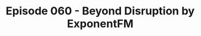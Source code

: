 ---
categories: all_articles podcasts
provider_display: "soundcloud.com"
provider_name: "soundcloud.com"
favicon_url: https://a-v2.sndcdn.com/assets/images/sc-icons/favicon-2cadd14b.ico
title: "Episode 060 - Beyond Disruption by ExponentFM"
published: 2015-12-04T17:59:14
source: https://soundcloud.com/exponentfm/episode-060-beyond-disruption
thumbnail: http://a1.sndcdn.com/images/fb_placeholder.png?1449844138
---